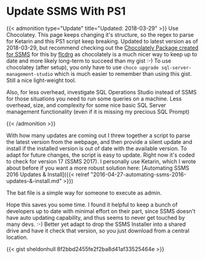 # Update SSMS With PS1


{{&lt; admonition type=&#34;Update&#34; title=&#34;Updated: 2018-03-29&#34; &gt;}}
Use Chocolatey. This page keeps changing it&#39;s structure, so the regex to parse for Ketarin and this PS1 script keep breaking. Updated to latest version as of 2018-03-29, but recommend checking out the [Chocolately Package created for SSMS](https://chocolatey.org/packages/sql-server-management-studio) for this by [flcdrg](https://chocolatey.org/profiles/flcdrg) as chocolately is a much nicer way to keep up to date and more likely long-term to succeed than my gist :-) To use chocolatey (after setup), you only have to use `choco upgrade sql-server-management-studio` which is much easier to remember than using this gist. Still a nice light-weight tool.

Also, for less overhead, investigate SQL Operations Studio instead of SSMS for those situations you need to run some queries on a machine. Less overhead, size, and complexity for some nice basic SQL Server management functionality (even if it is missing my precious SQL Prompt)

{{&lt; /admonition &gt;}}


With how many updates are coming out I threw together a script to parse the latest version from the webpage, and then provide a silent update and install if the installed version is out of date with the available version. To adapt for future changes, the script is easy to update. Right now it&#39;s coded to check for version 17 (SSMS 2017). I personally use Ketarin, which I wrote about before if you want a more robust solution here: [Automating SSMS 2016 Updates &amp; Install]({{&lt; relref &#34;2016-04-27-automating-ssms-2016-updates-&amp;-install.md&#34; &gt;}})

The bat file is a simple way for someone to execute as admin.

Hope this saves you some time. I found it helpful to keep a bunch of developers up to date with minimal effort on their part, since SSMS doesn&#39;t have auto updating capability, and thus seems to never get touched by many devs. :-) Better yet adapt to drop the SSMS Installer into a shared drive and have it check that version, so you just download from a central location.

{{&lt; gist sheldonhull  8f2bbd2455fe2f2ba8d41af33525464e &gt;}}

